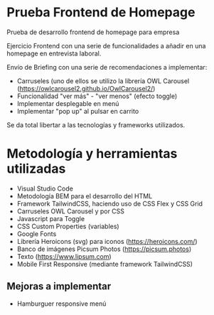 # Prueba Frontend de Homepage
Prueba de desarrollo frontend de homepage para empresa

Ejercicio Frontend con una serie de funcionalidades a añadir en una homepage en entrevista laboral.

Envío de Briefing con una serie de recomendaciones a implementar:

- Carruseles (uno de ellos se utilizo la librería OWL Carousel (https://owlcarousel2.github.io/OwlCarousel2/)
- Funcionalidad "ver más" - "ver menos" (efecto toggle)
- Implementar desplegable en menú
- Implementar "pop up" al pulsar en carrito


Se da total libertar a las tecnologías y frameworks utilizados.

# Metodología y herramientas utilizadas

- Visual Studio Code
- Metodología BEM para el desarrollo del HTML
- Framework TailwindCSS, haciendo uso de CSS Flex y CSS Grid
- Carruseles OWL Carousel y por CSS
- Javascript para Toggle
- CSS Custom Properties (variables)
- Google Fonts
- Librería Heroicons (svg) para iconos (https://heroicons.com/)
- Banco de imágenes Picsum Photos (https://picsum.photos)
- Texto (https://www.lipsum.com)
- Mobile First Responsive (mediante framework TailwindCSS)


## Mejoras a implementar

- Hamburguer responsive menú
